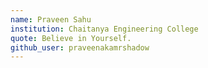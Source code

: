 ```yaml
---
name: Praveen Sahu 
institution: Chaitanya Engineering College
quote: Believe in Yourself.
github_user: praveenakamrshadow
---
```


